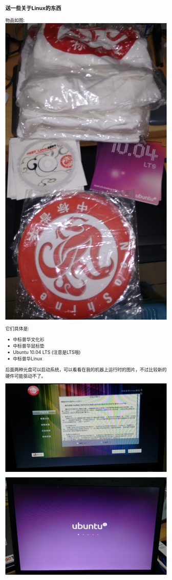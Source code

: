 ### 送一些关于Linux的东西

物品如图:
![overview](overview.jpg)

它们具体是:
* 中标普华文化衫
* 中标普华鼠标垫
* Ubuntu 10.04 LTS (注意是LTS哦)
* 中标普华Linux

后面两种光盘可以启动系统，可以看看在我的机器上运行时的图片，不过比较新的硬件可能驱动不了。

![中标](zhongbiao.jpg)

![Ubuntu](ubuntu.jpg)


